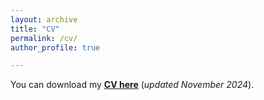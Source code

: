 ```yaml
---
layout: archive
title: "CV"
permalink: /cv/
author_profile: true

---
```


You can download my [**CV here**](../files/Pan_Chen_CV.pdf) (*updated November 2024*).


<object data="../files/Pan_Chen_CV.pdf" width="1000" height="1000" type='application/pdf'></object>
